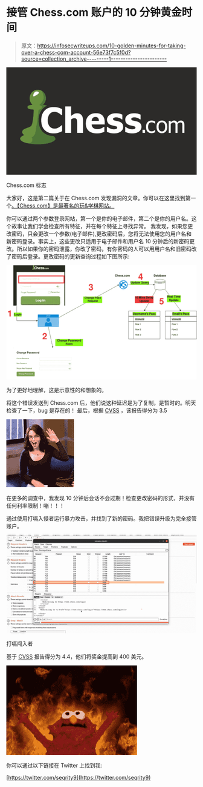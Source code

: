 # 接管 Chess.com 账户的 10 分钟黄金时间

> 原文：<https://infosecwriteups.com/10-golden-minutes-for-taking-over-a-chess-com-account-56e73f7c5f0d?source=collection_archive---------1----------------------->

![](img/c6e5ccfc8ee60658fe32d81f51f11d07.png)

Chess.com 标志

大家好，这是第二篇关于在 Chess.com 发现漏洞的文章。你可以在这里找到第一个[。【Chess.com】是最著名的玩&学棋网站。](/finding-bugs-on-chess-com-739a71fbdb31)

你可以通过两个参数登录网站，第一个是你的电子邮件，第二个是你的用户名。这个故事让我们学会检查所有特征，并在每个特征上寻找异常。
我发现，如果您更改密码，只会更改一个参数(电子邮件),更改密码后，您将无法使用您的用户名和新密码登录。事实上，这些更改只适用于电子邮件和用户名 10 分钟后的新密码更改。所以如果你的密码泄露，你改了密码，有你密码的人可以用用户名和旧密码改了密码后登录。更改密码的更新查询过程如下图所示:

![](img/1c40cb2862b955a6e8cb568e660fdc99.png)

为了更好地理解，这是示意性的和想象的。

将这个错误发送到 Chess.com 后，他们说这种延迟是为了复制，是暂时的。明天检查了一下，bug 是存在的！
最后，根据 [CVSS](https://www.first.org/cvss/calculator/3.1#CVSS:3.1/AV:N/AC:L/PR:L/UI:R/S:U/C:L/I:N/A:N) ，该报告得分为 3.5

![](img/8dfa407f25e76338eeeccf024f47a0df.png)

在更多的调查中，我发现 10 分钟后会话不会过期！检查更改密码的形式，并没有任何利率限制！嘣！！！

通过使用打嗝入侵者运行暴力攻击，并找到了新的密码。我把错误升级为完全接管账户。

![](img/999fded452962a80c6ff6c7ca379b11b.png)

打嗝闯入者

基于 [CVSS](https://www.first.org/cvss/calculator/3.1#CVSS:3.1/AV:N/AC:H/PR:H/UI:N/S:U/C:H/I:N/A:N) 报告得分为 4.4，他们将奖金提高到 400 美元。

![](img/11bfe79b34344466ded1c0a1e49b2701.png)

你可以通过以下链接在 Twitter 上找到我:

[https://twitter.com/seqrity9](https://twitter.com/seqrity9)